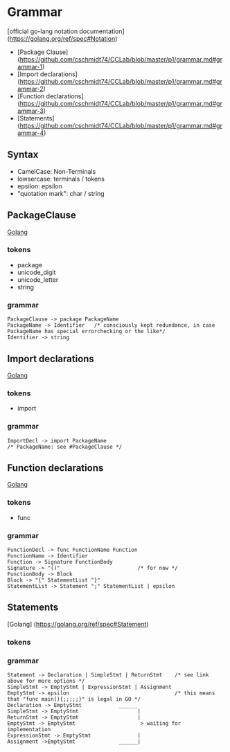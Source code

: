 # Grammar
[official go-lang notation documentation] (https://golang.org/ref/spec#Notation)
- [Package Clause] (https://github.com/cschmidt74/CCLab/blob/master/p1/grammar.md#grammar-1)  
- [Import declarations] (https://github.com/cschmidt74/CCLab/blob/master/p1/grammar.md#grammar-2)
- [Function declarations] (https://github.com/cschmidt74/CCLab/blob/master/p1/grammar.md#grammar-3)
- [Statements] (https://github.com/cschmidt74/CCLab/blob/master/p1/grammar.md#grammar-4)

## Syntax
- CamelCase: Non-Terminals
- lowsercase: terminals / tokens
- epsilon: epsilon
- "quotation mark": char / string

## PackageClause
[Golang](https://golang.org/ref/spec#PackageClause)
  
### tokens
- package
- unicode_digit
- unicode_letter
- string
  
### grammar
```
PackageClause -> package PackageName  
PackageName -> Identifier   /* consciously kept redundance, in case PackageName has special errorchecking or the like*/
Identifier -> string  
```  

## Import declarations
[Golang](https://golang.org/ref/spec#ImportDecl)
  
### tokens
- import
  
### grammar
```
ImportDecl -> import PackageName
/* PackageName: see #PackageClause */
```
## Function declarations
[Golang](https://golang.org/ref/spec#Function_declarations)
  
### tokens
- func

### grammar
```
FunctionDecl -> func FunctionName Function
FunctionName -> Identifier
Function -> Signature FunctionBody
Signature -> "()"                         /* for now */
FunctionBody -> Block
Block -> "{" StatementList "}"
StatementList -> Statement ";" StatementList | epsilon 
```

## Statements
[Golang] (https://golang.org/ref/spec#Statement)
  
### tokens

### grammar
```
Statement -> Declaration | SimpleStmt | ReturnStmt    /* see link above for more options */
SimpleStmt -> EmptyStmt | ExpressionStmt | Assignment 
EmptyStmt -> epsilon                                  /* this means that "func main(){;;;;;}" is legal in GO */
Declaration -> EmptyStmt            ______
SimpleStmt -> EmptyStmt                   |
ReturnStmt -> EmptyStmt                   |
EmptyStmt -> EmptyStmt                     > waiting for implementation
ExpressionStmt -> EmptyStmt               |
Assignment ->EmptyStmt              ______|
```
